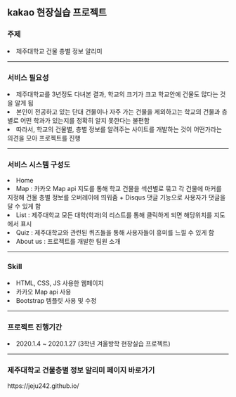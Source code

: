 ## kakao 현장실습 프로젝트

<h3>주제</h3>
<li>제주대학교 건물 층별 정보 알리미
<hr>
  <h3>서비스 필요성</h3>
  <li>제주대학교를 3년정도 다녀본 결과, 학교의 크기가 크고 학교안에 건물도 많다는 것을 알게 됨
<li>본인이 전공하고 있는 단대 건물이나 자주 가는 건물을 제외하고는 학교의 건물과 층별로 어떤 학과가 있는지를 정확히 알지 못한다는 불편함
<li>따라서, 학교의 건물별, 층별 정보를 알려주는 사이트를 개발하는 것이 어떤가라는 의견을 모아 프로젝트를 진행
  <hr>
  <h3>서비스 시스템 구성도</h3>
  <li>Home
<li>Map : 카카오 Map api 지도를 통해 학교 건물을 섹션별로 묶고 각 건물에 마커를 지정해 건물 층별 정보를 오버레이에 띄워줌 + Disqus 댓글 기능으로 사용자가 댓글을 달 수 있게 함
<li>List : 제주대학교 모든 대학(학과)의 리스트를 통해 클릭하게 되면 해당위치를 지도에서 표시
<li>Quiz : 제주대학교와 관련된 퀴즈들을 통해 사용자들이 흥미를 느낄 수 있게 함
<li>About us : 프로젝트를 개발한 팀원 소개
  <hr>
  <h3>Skill</h3>
  <li>HTML, CSS, JS 사용한 웹페이지
<li>카카오 Map api 사용
<li>Bootstrap 템플릿 사용 및 수정
  <hr>
  <h3>프로젝트 진행기간</h3>
  <li>2020.1.4 ~ 2020.1.27 (3학년 겨울방학 현장실습 프로젝트)
    <hr>
  <h3>제주대학교 건물층별 정보 알리미 페이지 바로가기</h3>
  https://jeju242.github.io/
